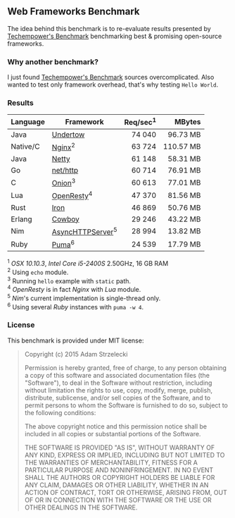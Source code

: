 Web Frameworks Benchmark
------------------------
[techempower]: https://www.techempower.com/benchmarks/

The idea behind this benchmark is to re-evaluate results presented by
[Techempower's Benchmark][techempower] benchmarking best & promising
open-source frameworks.


### Why another benchmark?

I just found [Techempower's Benchmark][techempower] sources overcomplicated.
Also wanted to test only framework overhead, that's why testing `Hello World`.


### Results

[undertow]: http://undertow.io
[netty]: http://netty.io
[go]: http://golang.org/pkg/net/http/
[onion]: https://github.com/davidmoreno/onion
[cowboy]: http://ninenines.eu/docs/en/cowboy/1.0/guide/getting_started/
[nim]: http://nim-lang.org
[puma]: http://puma.io
[echo]: http://wiki.nginx.org/HttpEchoModule
[resty]: http://openresty.org
[iron]: http://ironframework.io

|  Language  |        Framework          | Req/sec<sup>1</sup> |   MBytes     |
| ---------- | ---------------------------------- | ----------:| ------------:|
| Java       | [Undertow][undertow]               |    74 040  |   96.73  MB  |
| Native/C   | [Nginx][echo]<sup>2</sup>          |    63 724  |  110.57  MB  |
| Java       | [Netty][netty]                     |    61 148  |   58.31  MB  |
| Go         | [net/http][go]                     |    60 714  |   76.91  MB  |
| C          | [Onion][onion]<sup>3</sup>         |    60 613  |   77.01  MB  |
| Lua        | [OpenResty][resty]<sup>4</sup>     |    47 370  |   81.56  MB  |
| Rust       | [Iron][iron]                       |    46 869  |   50.76  MB  |
| Erlang     | [Cowboy][cowboy]                   |    29 246  |   43.22  MB  |
| Nim        | [AsyncHTTPServer][nim]<sup>5</sup> |    28 994  |   13.82  MB  |
| Ruby       | [Puma][puma]<sup>6</sup>           |    24 539  |   17.79  MB  |

<sup>1</sup> *OSX 10.10.3*, *Intel Core i5-2400S* 2.50GHz, 16 GB RAM  
<sup>2</sup> Using `echo` module.  
<sup>3</sup> Running `hello` example with `static` path.  
<sup>4</sup> *OpenResty* is in fact *Nginx* with *Lua* module.  
<sup>5</sup> *Nim*'s current implementation is single-thread only.  
<sup>6</sup> Using several *Ruby* instances with `puma -w 4`.  


### License

This benchmark is provided under MIT license:

> Copyright (c) 2015 Adam Strzelecki
>
> Permission is hereby granted, free of charge, to any person obtaining
> a copy of this software and associated documentation files (the
> "Software"), to deal in the Software without restriction, including
> without limitation the rights to use, copy, modify, merge, publish,
> distribute, sublicense, and/or sell copies of the Software, and to
> permit persons to whom the Software is furnished to do so, subject to
> the following conditions:
> 
> The above copyright notice and this permission notice shall be
> included in all copies or substantial portions of the Software.
> 
> THE SOFTWARE IS PROVIDED "AS IS", WITHOUT WARRANTY OF ANY KIND,
> EXPRESS OR IMPLIED, INCLUDING BUT NOT LIMITED TO THE WARRANTIES OF
> MERCHANTABILITY, FITNESS FOR A PARTICULAR PURPOSE AND
> NONINFRINGEMENT. IN NO EVENT SHALL THE AUTHORS OR COPYRIGHT HOLDERS BE
> LIABLE FOR ANY CLAIM, DAMAGES OR OTHER LIABILITY, WHETHER IN AN ACTION
> OF CONTRACT, TORT OR OTHERWISE, ARISING FROM, OUT OF OR IN CONNECTION
> WITH THE SOFTWARE OR THE USE OR OTHER DEALINGS IN THE SOFTWARE.
